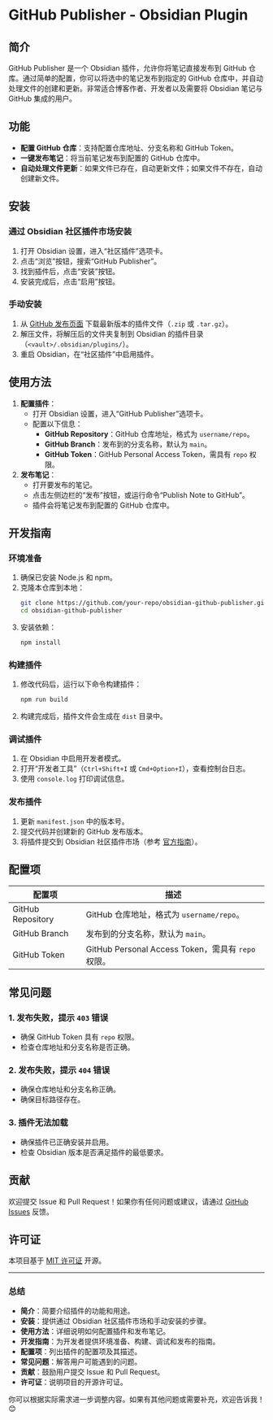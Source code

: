 
# GitHub Publisher - Obsidian Plugin

## 简介
GitHub Publisher 是一个 Obsidian 插件，允许你将笔记直接发布到 GitHub 仓库。通过简单的配置，你可以将选中的笔记发布到指定的 GitHub 仓库中，并自动处理文件的创建和更新。非常适合博客作者、开发者以及需要将 Obsidian 笔记与 GitHub 集成的用户。

## 功能
- **配置 GitHub 仓库**：支持配置仓库地址、分支名称和 GitHub Token。
- **一键发布笔记**：将当前笔记发布到配置的 GitHub 仓库中。
- **自动处理文件更新**：如果文件已存在，自动更新文件；如果文件不存在，自动创建新文件。

## 安装
### 通过 Obsidian 社区插件市场安装
1. 打开 Obsidian 设置，进入“社区插件”选项卡。
2. 点击“浏览”按钮，搜索“GitHub Publisher”。
3. 找到插件后，点击“安装”按钮。
4. 安装完成后，点击“启用”按钮。

### 手动安装
1. 从 [GitHub 发布页面](https://github.com/your-repo/releases) 下载最新版本的插件文件（`.zip` 或 `.tar.gz`）。
2. 解压文件，将解压后的文件夹复制到 Obsidian 的插件目录（`<vault>/.obsidian/plugins/`）。
3. 重启 Obsidian，在“社区插件”中启用插件。

## 使用方法
1. **配置插件**：
   - 打开 Obsidian 设置，进入“GitHub Publisher”选项卡。
   - 配置以下信息：
     - **GitHub Repository**：GitHub 仓库地址，格式为 `username/repo`。
     - **GitHub Branch**：发布到的分支名称，默认为 `main`。
     - **GitHub Token**：GitHub Personal Access Token，需具有 `repo` 权限。
2. **发布笔记**：
   - 打开要发布的笔记。
   - 点击左侧边栏的“发布”按钮，或运行命令“Publish Note to GitHub”。
   - 插件会将笔记发布到配置的 GitHub 仓库中。

## 开发指南
### 环境准备
1. 确保已安装 Node.js 和 npm。
2. 克隆本仓库到本地：
   ```bash
   git clone https://github.com/your-repo/obsidian-github-publisher.git
   cd obsidian-github-publisher
   ```
3. 安装依赖：
   ```bash
   npm install
   ```

### 构建插件
1. 修改代码后，运行以下命令构建插件：
   ```bash
   npm run build
   ```
2. 构建完成后，插件文件会生成在 `dist` 目录中。

### 调试插件
1. 在 Obsidian 中启用开发者模式。
2. 打开“开发者工具”（`Ctrl+Shift+I` 或 `Cmd+Option+I`），查看控制台日志。
3. 使用 `console.log` 打印调试信息。

### 发布插件
1. 更新 `manifest.json` 中的版本号。
2. 提交代码并创建新的 GitHub 发布版本。
3. 将插件提交到 Obsidian 社区插件市场（参考 [官方指南](https://docs.obsidian.md/Developer+Resources/Submitting+your+plugin)）。

## 配置项
| 配置项            | 描述                                                                 |
|-------------------|--------------------------------------------------------------------|
| GitHub Repository | GitHub 仓库地址，格式为 `username/repo`。                           |
| GitHub Branch     | 发布到的分支名称，默认为 `main`。                                   |
| GitHub Token      | GitHub Personal Access Token，需具有 `repo` 权限。                  |

## 常见问题
### 1. 发布失败，提示 `403` 错误
- 确保 GitHub Token 具有 `repo` 权限。
- 检查仓库地址和分支名称是否正确。

### 2. 发布失败，提示 `404` 错误
- 确保仓库地址和分支名称正确。
- 确保目标路径存在。

### 3. 插件无法加载
- 确保插件已正确安装并启用。
- 检查 Obsidian 版本是否满足插件的最低要求。

## 贡献
欢迎提交 Issue 和 Pull Request！如果你有任何问题或建议，请通过 [GitHub Issues](https://github.com/your-repo/issues) 反馈。

## 许可证
本项目基于 [MIT 许可证](LICENSE) 开源。

---

### **总结**
- **简介**：简要介绍插件的功能和用途。
- **安装**：提供通过 Obsidian 社区插件市场和手动安装的步骤。
- **使用方法**：详细说明如何配置插件和发布笔记。
- **开发指南**：为开发者提供环境准备、构建、调试和发布的指南。
- **配置项**：列出插件的配置项及其描述。
- **常见问题**：解答用户可能遇到的问题。
- **贡献**：鼓励用户提交 Issue 和 Pull Request。
- **许可证**：说明项目的开源许可证。

你可以根据实际需求进一步调整内容。如果有其他问题或需要补充，欢迎告诉我！😊
